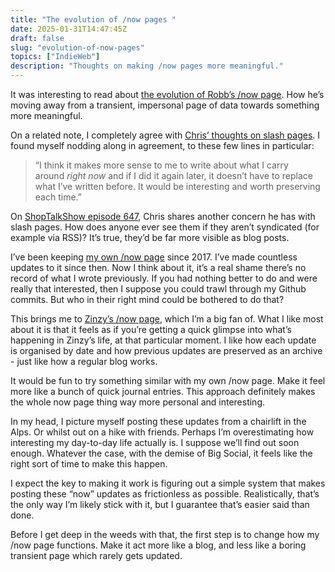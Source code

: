 ```yaml
---
title: "The evolution of /now pages "
date: 2025-01-31T14:47:45Z
draft: false
slug: "evolution-of-now-pages"
topics: ["IndieWeb"]
description: "Thoughts on making /now pages more meaningful."
---
```


It was interesting to read about [the evolution of Robb’s /now page](https://rknight.me/blog/on-transient-slash-pages/). How he’s moving away from a transient, impersonal page of data towards something more meaningful. 

On a related note, I completely agree with [Chris’ thoughts on slash pages](https://chriscoyier.net/2025/01/04/slash-pages/). I found myself nodding along in agreement, to these few lines in particular:

> “I think it makes more sense to me to write about what I carry around _right now_ and if I did it again later, it doesn’t have to replace what I’ve written before. It would be interesting and worth preserving each time.”

On [ShopTalkShow episode 647](https://shoptalkshow.com/647/), Chris shares another concern he has with slash pages. How does anyone ever see them if they aren’t syndicated (for example via RSS)? It’s true, they’d be far more visible as blog posts. 

I’ve been keeping [my own /now page](/now/) since 2017. I’ve made countless updates to it since then. Now I think about it, it’s a real shame there’s no record of what I wrote previously. If you had nothing better to do and were really that interested, then I suppose you could trawl through my Github commits. But who in their right mind could be bothered to do that?

This brings me to [Zinzy’s /now page](https://www.zinzy.website/now/), which I’m a big fan of. What I like most about it is that it feels as if you’re getting a quick glimpse into what’s happening in Zinzy’s life, at that particular moment. I like how each update is organised by date and how previous updates are preserved as an archive - just like how a regular blog works.

It would be fun to try something similar with my own /now page. Make it feel more like a bunch of quick journal entries. This approach definitely makes the whole now page thing way more personal and interesting. 

In my head, I picture myself posting these updates from a chairlift in the Alps. Or whilst out on a hike with friends. Perhaps I’m overestimating how interesting my day-to-day life actually is. I suppose we’ll find out soon enough. Whatever the case, with the demise of Big Social, it feels like the right sort of time to make this happen.

I expect the key to making it work is figuring out a simple system that makes posting these “now” updates as frictionless as possible. Realistically, that’s the only way I’m likely stick with it, but I guarantee that’s easier said than done. 

Before I get deep in the weeds with that, the first step is to change how my /now page functions. Make it act more like a blog, and less like a boring transient page which rarely gets updated.